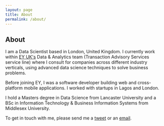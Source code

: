 ```yaml
---
layout: page
title: About 
permalink: /about/
---
```


<h2>About</h2>

I am a Data Scientist based in London, United Kingdom. I currently work within [EY UK's](http://www.ey.com/uk/en/home) Data & Analytics team (Transaction Advisory Services service line) where I consult for companies across different industry verticals, using advanced data science techniques to solve business problems.

Before joining EY, I was a software developer building web and cross-platform mobile applications. I worked with startups in Lagos and London.

I hold a Masters degree in Data Science from Lancaster University and a BSc in Information Technology & Business Information Systems from Middlesex University.

To get in touch with me, please send me a [tweet](http://twitter.com/allenakinkunle) or an [email](mailto:hello@allenkunle.me).

